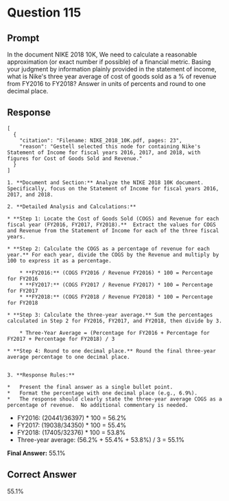 # Question 115

## Prompt

In the document NIKE 2018 10K, We need to calculate a reasonable approximation (or exact number if possible) of a financial metric. Basing your judgment by information plainly provided in the statement of income, what is Nike's three year average of cost of goods sold as a % of revenue from FY2016 to FY2018? Answer in units of percents and round to one decimal place.

## Response

```results
[
  {
    "citation": "Filename: NIKE_2018_10K.pdf, pages: 23",
    "reason": "Gestell selected this node for containing Nike's Statement of Income for fiscal years 2016, 2017, and 2018, with figures for Cost of Goods Sold and Revenue."
  }
]
```

```cot
1. **Document and Section:** Analyze the NIKE 2018 10K document. Specifically, focus on the Statement of Income for fiscal years 2016, 2017, and 2018.

2. **Detailed Analysis and Calculations:**

* **Step 1: Locate the Cost of Goods Sold (COGS) and Revenue for each fiscal year (FY2016, FY2017, FY2018).**  Extract the values for COGS and Revenue from the Statement of Income for each of the three fiscal years.

* **Step 2: Calculate the COGS as a percentage of revenue for each year.** For each year, divide the COGS by the Revenue and multiply by 100 to express it as a percentage.

    * **FY2016:** (COGS FY2016 / Revenue FY2016) * 100 = Percentage for FY2016
    * **FY2017:** (COGS FY2017 / Revenue FY2017) * 100 = Percentage for FY2017
    * **FY2018:** (COGS FY2018 / Revenue FY2018) * 100 = Percentage for FY2018

* **Step 3: Calculate the three-year average.** Sum the percentages calculated in Step 2 for FY2016, FY2017, and FY2018, then divide by 3.

    * Three-Year Average = (Percentage for FY2016 + Percentage for FY2017 + Percentage for FY2018) / 3

* **Step 4: Round to one decimal place.** Round the final three-year average percentage to one decimal place.


3. **Response Rules:**

*   Present the final answer as a single bullet point.
*   Format the percentage with one decimal place (e.g., 6.9%).
*   The response should clearly state the three-year average COGS as a percentage of revenue.  No additional commentary is needed.

```

- FY2016: ($20441/$36397) \* 100 = 56.2%
- FY2017: ($19038/$34350) \* 100 = 55.4%
- FY2018: ($17405/$32376) \* 100 = 53.8%
- Three-year average: (56.2% + 55.4% + 53.8%) / 3 = 55.1%

**Final Answer:** 55.1%

## Correct Answer

55.1%
